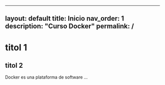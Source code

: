 
---
layout: default
title: Inicio
nav_order: 1
description: "Curso Docker"
permalink: /
---
# titol 1
## titol 2

Docker es una plataforma de software ...
